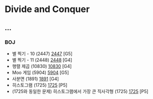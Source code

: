 # Divide and Conquer

...
--------------------------------
### BOJ
- 별 찍기 - 10 (2447) [2447](https://github.com/KyumKyum/Algorithm_Study/blob/main/DivideAndConquer/2447.py) [G5]
- 별 찍기 - 11 (2448) [2448](https://github.com/KyumKyum/Algorithm_Study/blob/main/DivideAndConquer/2448.py) [G4]
- 행렬 제곱 (10830) [10830](https://github.com/KyumKyum/Algorithm_Study/blob/main/DivideAndConquer/10830.py) [G4]
- Moo 게임 (5904) [5904](https://github.com/KyumKyum/Algorithm_Study/blob/main/DivideAndConquer/5904.py) [G5]
- 사분면 (1891) [1891](https://github.com/KyumKyum/Algorithm_Study/blob/main/DivideAndConquer/1891.py) [G4]
- 히스토그램 (1725) [1725](https://github.com/KyumKyum/Algorithm_Study/blob/main/DivideAndConquer/1725.py) [P5]
- (1725와 동일한 문제) 히스토그램에서 가장 큰 직사각형 (1725) [1725](https://github.com/KyumKyum/Algorithm_Study/blob/main/DivideAndConquer/6549.py) [P5]